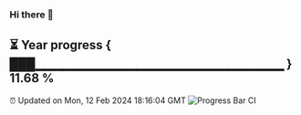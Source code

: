### Hi there 👋
⏳ Year progress { ███▁▁▁▁▁▁▁▁▁▁▁▁▁▁▁▁▁▁▁▁▁▁▁▁▁▁▁ } 11.68 %
---
⏰ Updated on Mon, 12 Feb 2024 18:16:04 GMT
![Progress Bar CI](https://github.com/liununu/liununu/workflows/Progress%20Bar%20CI/badge.svg)
